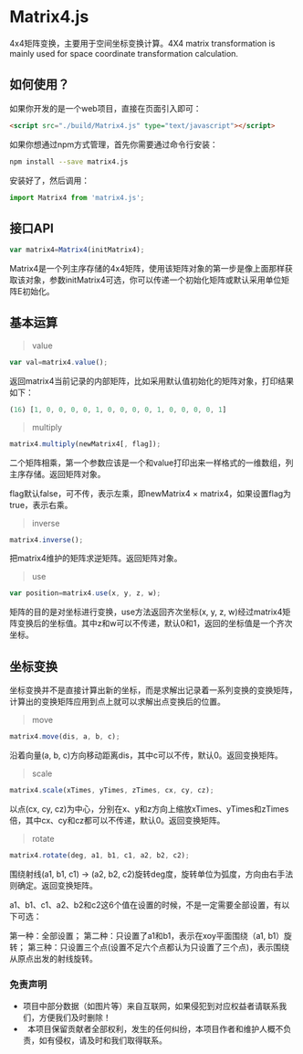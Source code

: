 # Matrix4.js
4x4矩阵变换，主要用于空间坐标变换计算。4X4 matrix transformation is mainly used for space coordinate transformation calculation.

如何使用？
--------------------------------------
如果你开发的是一个web项目，直接在页面引入即可：

```html
<script src="./build/Matrix4.js" type="text/javascript"></script>
```

如果你想通过npm方式管理，首先你需要通过命令行安装：

```bash
npm install --save matrix4.js
```

安装好了，然后调用：
```js
import Matrix4 from 'matrix4.js';
```

接口API
--------------------------------------
```js
var matrix4=Matrix4(initMatrix4);
```

Matrix4是一个列主序存储的4x4矩阵，使用该矩阵对象的第一步是像上面那样获取该对象，参数initMatrix4可选，你可以传递一个初始化矩阵或默认采用单位矩阵E初始化。

基本运算
-------
> value
```js
var val=matrix4.value();
```
返回matrix4当前记录的内部矩阵，比如采用默认值初始化的矩阵对象，打印结果如下：

```js
(16) [1, 0, 0, 0, 0, 1, 0, 0, 0, 0, 1, 0, 0, 0, 0, 1]
```

> multiply

```js
matrix4.multiply(newMatrix4[, flag]);
```

二个矩阵相乘，第一个参数应该是一个和value打印出来一样格式的一维数组，列主序存储。返回矩阵对象。

flag默认false，可不传，表示左乘，即newMatrix4 × matrix4，如果设置flag为true，表示右乘。

> inverse

```js
matrix4.inverse();
```

把matrix4维护的矩阵求逆矩阵。返回矩阵对象。

> use

```js
var position=matrix4.use(x, y, z, w);
```

矩阵的目的是对坐标进行变换，use方法返回齐次坐标(x, y, z, w)经过matrix4矩阵变换后的坐标值。其中z和w可以不传递，默认0和1，返回的坐标值是一个齐次坐标。

坐标变换
-----

坐标变换并不是直接计算出新的坐标，而是求解出记录着一系列变换的变换矩阵，计算出的变换矩阵应用到点上就可以求解出点变换后的位置。

> move

```js
matrix4.move(dis, a, b, c);
```

沿着向量(a, b, c)方向移动距离dis，其中c可以不传，默认0。返回变换矩阵。

> scale

```js
matrix4.scale(xTimes, yTimes, zTimes, cx, cy, cz);
```

以点(cx, cy, cz)为中心，分别在x、y和z方向上缩放xTimes、yTimes和zTimes倍，其中cx、cy和cz都可以不传递，默认0。返回变换矩阵。

>rotate

```js
matrix4.rotate(deg, a1, b1, c1, a2, b2, c2);
```

围绕射线(a1, b1, c1) -> (a2, b2, c2)旋转deg度，旋转单位为弧度，方向由右手法则确定。返回变换矩阵。

a1、b1、c1、a2、b2和c2这6个值在设置的时候，不是一定需要全部设置，有以下可选：

第一种：全部设置；
第二种：只设置了a1和b1，表示在xoy平面围绕（a1, b1）旋转；
第三种：只设置三个点(设置不足六个点都认为只设置了三个点)，表示围绕从原点出发的射线旋转。

### 免责声明

*   项目中部分数据（如图片等）来自互联网，如果侵犯到对应权益者请联系我们，方便我们及时删除！
*   本项目保留贡献者全部权利，发生的任何纠纷，本项目作者和维护人概不负责，如有侵权，请及时和我们取得联系。
